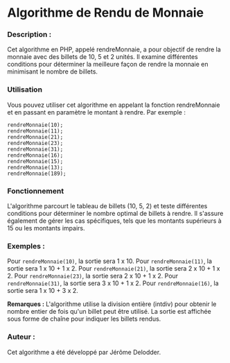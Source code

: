 # Algorithme de Rendu de Monnaie

### Description :

Cet algorithme en PHP, appelé rendreMonnaie, a pour objectif de rendre la monnaie avec des billets de 10, 5 et 2 unités. Il examine différentes conditions pour déterminer la meilleure façon de rendre la monnaie en minimisant le nombre de billets.

### Utilisation

Vous pouvez utiliser cet algorithme en appelant la fonction rendreMonnaie et en passant en paramètre le montant à rendre. Par exemple :

```
rendreMonnaie(10);
rendreMonnaie(11);
rendreMonnaie(21);
rendreMonnaie(23);
rendreMonnaie(31);
rendreMonnaie(16);
rendreMonnaie(15);
rendreMonnaie(13);
rendreMonnaie(189);
```

### Fonctionnement

L'algorithme parcourt le tableau de billets (10, 5, 2) et teste différentes conditions pour déterminer le nombre optimal de billets à rendre. Il s'assure également de gérer les cas spécifiques, tels que les montants supérieurs à 15 ou les montants impairs.

### Exemples :

Pour `rendreMonnaie(10)`, la sortie sera 1 x 10.
Pour `rendreMonnaie(11)`, la sortie sera 1 x 10 + 1 x 2.
Pour `rendreMonnaie(21)`, la sortie sera 2 x 10 + 1 x 2.
Pour `rendreMonnaie(23)`, la sortie sera 2 x 10 + 1 x 2.
Pour `rendreMonnaie(31)`, la sortie sera 3 x 10 + 1 x 2.
Pour `rendreMonnaie(16)`, la sortie sera 1 x 10 + 3 x 2.

**Remarques :**
L'algorithme utilise la division entière (intdiv) pour obtenir le nombre entier de fois qu'un billet peut être utilisé.
La sortie est affichée sous forme de chaîne pour indiquer les billets rendus.

### **Auteur :**

Cet algorithme a été développé par Jérôme Delodder.
